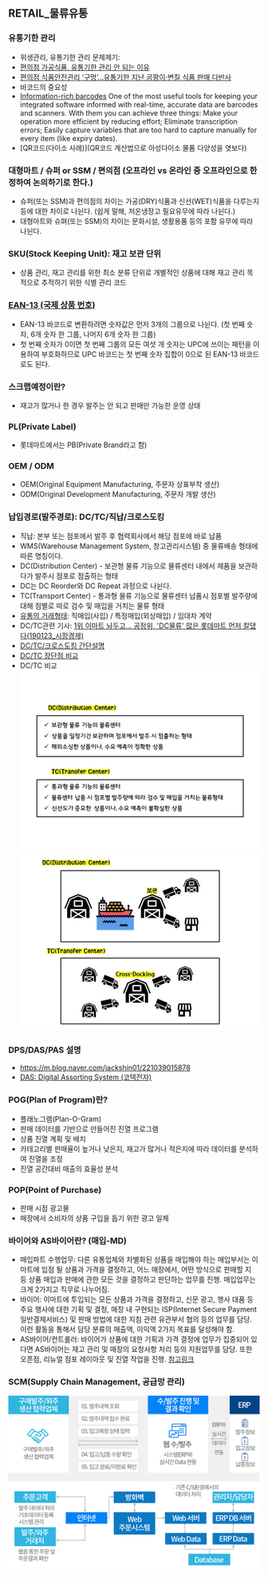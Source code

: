 ## RETAIL_물류유통

### 유통기한 관리
- 위생관리, 유통기한 관리 문제제기:
- [편의점 가공식품, 유통기한 관리 안 되는 이유](https://www.thescoop.co.kr/news/articleView.html?idxno=25150)
- [편의점 식품안전관리 ‘구멍’...유통기한 지난 곰팡이·변질 식품 판매 다반사](https://www.consumernews.co.kr/news/articleView.html?idxno=608347)
- 바코드의 중요성
- [Information-rich barcodes](http://justfooderp.com/blog/6-tools-for-better-shelf-life-management/)
One of the most useful tools for keeping your integrated software informed with real-time, accurate data are barcodes and scanners. With them you can achieve three things:
Make your operation more efficient by reducing effort;
Eliminate transcription errors;
Easily capture variables that are too hard to capture manually for every item (like expiry dates).
- [QR코드(다이소 사례)](QR코드 계산법으로 아성다이소 물품 다양성을 엿보다)



### 대형마트 / 슈퍼 or SSM / 편의점 (오프라인 vs 온라인 중 오프라인으로 한정하여 논의하기로 한다.)
- 슈퍼(또는 SSM)과 편의점의 차이는 가공(DRY)식품과 신선(WET)식품을 다루는지 등에 대한 차이로 나뉜다. (쉽게 말해, 저온냉장고 필요유무에 따라 나뉜다.)
- 대형마트와 슈펴(또는 SSM)의 차이는 문화시설, 생활용품 등의 포함 유무에 따라 나뉜다.

### SKU(Stock Keeping Unit): 재고 보관 단위
- 상품 관리, 재고 관리를 위한 최소 분류 단위로 개별적인 상품에 대해 재고 관리 목적으로 추적하기 위한 식별 관리 코드

### [EAN-13 (국제 상품 번호)](https://ko.wikipedia.org/wiki/국제_상품_번호)
- EAN-13 바코드로 변환하려면 숫자값은 먼저 3개의 그룹으로 나뉜다. (첫 번째 숫자, 6개 숫자 한 그룹, 나머지 6개 숫자 한 그룹) 
- 첫 번째 숫자가 0이면 첫 번째 그룹의 모든 여섯 개 숫자는 UPC에 쓰이는 패턴을 이용하여 부호화하므로 UPC 바코드는 첫 번째 숫자 집합이 0으로 된 EAN-13 바코드로도 된다.

### 스크랩예정이란?
- 재고가 많거나 한 경우 발주는 안 되고 판매만 가능한 운영 상태

### PL(Private Label)
- 롯데마트에서는 PB(Private Brand라고 함)

### OEM / ODM 
- OEM(Original Equipment Manufacturing, 주문자 상표부착 생산)
- ODM(Original Development Manufacturing, 주문자 개발 생산)

### 납입경로(발주경로): DC/TC/직납/크로스도킹

- 직납: 본부 또는 점포에서 발주 후 협력회사에서 해당 점포에 바로 납품
- WMS(Warehouse Management System, 창고관리시스템)  중 물류배송 형태에 따른 명칭이다.
- DC(Distribution Center) - 보관형 물류 기능으로 물류센터 내에서 제품을 보관하다가 발주시 점포로 점출하는 형태
- DC는 DC Reorder와 DC Repeat 과정으로 나뉜다.
- TC(Transport Center) - 통과형 물류 기능으로 물류센터 납품시 점포별 발주량에 대해 점별로 따로 검수 및 매입을 거치는 물류 형태
- [유통의 거래형태](https://m.blog.naver.com/PostView.nhn?blogId=wookwook5265&logNo=220366228754&proxyReferer=https:%2F%2Fwww.google.com%2F): 직매입(사입) / 특정매입(외상매입) / 임대차 계약
- DC/TC관련 기사: [1위 이마트 놔두고... 공정위, 'DC물류' 많은 롯데마트 먼저 칼댔다(190123_시장경제)](http://www.meconomynews.com/news/articleView.html?idxno=19946)
- [DC/TC/크로스도킹 간단설명](https://linked2ev.github.io/ecommerce/2019/02/13/Ecommerce-news_20190213/)
- [DC/TC 장단점 비교](https://m.blog.naver.com/PostView.nhn?blogId=zldzkfn&logNo=110032597630&proxyReferer=https:%2F%2Fwww.google.com%2F)
- DC/TC 비교
![TC DC PC_1](https://github.com/sooyun429/TIL_2021/blob/master/images/TC%20DC%20PC_1.jpg?raw=true)
![TC DC PC_2](https://github.com/sooyun429/TIL_2021/blob/master/images/TC%20DC%20PC_2.jpg?raw=true)

### DPS/DAS/PAS 설명
- https://m.blog.naver.com/jackshin01/221039015878
- [DAS: Digital Assorting System (코텍전자)](http://www.e-kotech.co.kr/sub02_03.php)

### POG(Plan of Program)란?
- 플래노그램(Plan-O-Gram)
- 판매 데이터를 기반으로 만들어진 진열 프로그램
- 상품 진열 계획 및 배치
- 카테고리별 판매율이 높거나 낮은지, 재고가 많거나 적은지에 따라 데이터를 분석하여 진열을 조정
- 진열 공간대비 매출의 효율성 분석

### POP(Point of Purchase)
- 판매 시점 광고물
- 매장에서 소비자의 상품 구입을 돕기 위한 광고 일체

### 바이어와 AS바이어란? (매입-MD)
- 매입파트 수행업무: 다른 유통업체와 차별화된 상품을 매입해야 하는 매입부서는 이마트에 입점 될 상품과 가격을 결정하고, 어느 매장에서, 어떤 방식으로 판매할 지 등 상품 매입과 판매에 관한 모든 것을 결정하고 판단하는 업무를 진행. 매입업무는 크게 2가지고 직무로 나누어짐.
- 바이어: 이마트에 투입되는 모든 상품과 가격을 결정하고, 신문 광고, 행사 대품 등 주요 행사에 대한 기획 및 결정, 매장 내 구현되는 ISP(Internet Secure Payment 일반결제서비스) 및 판매 방법에 대한 지침 관련 유관부서 협의 등의 업무를 담당. 이런 활동을 통해서 담당 분류의 매출액, 이익액 2가지 목표를 달성해야 함.
- AS바이어/컨트롤러: 바이어가 상품에 대한 기획과 가격 결정에 업무가 집중되어 있다면 AS바이어는 재고 관리 및 매장의 요청사항 처리 등의 지원업무를 담당. 또한 오픈점, 리뉴얼 점포 레이아웃 및 진열 작업을 진행.
[참고링크](http://www.educe.co.kr/company/jobinfo_view.php?sma_no=958&keyword=&search_txt2=)

### SCM(Supply Chain Management, 공급망 관리)
![SCM 흐름도](https://github.com/sooyun429/TIL_2021/blob/master/images/SCM%20%ED%9D%90%EB%A6%84%EB%8F%84.gif?raw=true)

